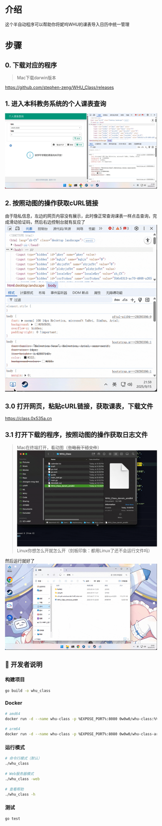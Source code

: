 # 介绍
这个半自动程序可以帮助你将妮呜WHU的课表导入日历中统一管理

# 步骤
## 0. 下载对应的程序
> Mac下载darwin版本
 
https://github.com/stephen-zeng/WHU_Class/releases

## 1. 进入本科教务系统的个人课表查询
![](https://raw.githubusercontent.com/stephen-zeng/WHU_Class/refs/heads/main/guide/1.jpg)

## 2. 按照动图的操作获取cURL链接
由于隐私信息，左边的网页内容没有展示，此时像正常查询课表一样点击查询，完成滑动验证码，然后右边控制台就有反应了
![](https://raw.githubusercontent.com/stephen-zeng/WHU_Class/refs/heads/main/guide/2.gif)

## 3.0 打开网页，粘贴cURL链接，获取课表，下载文件
https://class.0x535a.cn

## 3.1 打开下载的程序，按照动图的操作获取日志文件
> Mac在终端打开，看动图（~~忽略我下错文件~~）
> ![](https://raw.githubusercontent.com/stephen-zeng/WHU_Class/refs/heads/main/guide/4.gif)
> Linux你想怎么开就怎么开（刻板印象：都用Linux了还不会运行文件吗）

然后运行就好了
![](https://raw.githubusercontent.com/stephen-zeng/WHU_Class/refs/heads/main/guide/3.gif)

## 🚀 开发者说明

### 构建项目
```bash
go build -o whu_class
```

### Docker
```bash
# amd64
docker run -d --name whu-class -p %EXPOSE_PORT%:8080 0w0w0/whu-class:%VERSION%

# arm64
docker run -d --name whu-class -p %EXPOSE_PORT%:8080 0w0w0/whu-class-arm:%VERSION%
```

### 运行模式
```bash
# 命令行模式（默认）
./whu_class

# Web服务器模式
./whu_class -web

# 查看帮助
./whu_class -h
```

### 测试
```bash
go test
```
